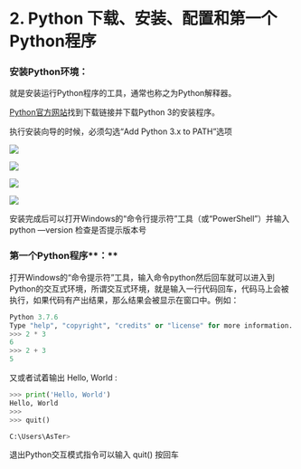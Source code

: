 # 2. Python 下载、安装、配置和第一个Python程序

### **安装Python环境：**

就是安装运行Python程序的工具，通常也称之为Python解释器。

[Python官方网站](https://www.python.org/downloads/)找到下载链接并下载Python 3的安装程序。

执行安装向导的时候，必须勾选“Add Python 3.x to PATH”选项

![](https://gitee.com/jackfrued/mypic/raw/master/20210719223007.png)

![](https://gitee.com/jackfrued/mypic/raw/master/20210719223021.png)

![](https://gitee.com/jackfrued/mypic/raw/master/20210719223317.png)

![](https://gitee.com/jackfrued/mypic/raw/master/20210719223332.png)


安装完成后可以打开Windows的“命令行提示符”工具（或“PowerShell”）并输入 python —version 检查是否提示版本号

### 第一个Python程序**：**

打开Windows的“命令提示符”工具，输入命令python然后回车就可以进入到Python的交互式环境，所谓交互式环境，就是输入一行代码回车，代码马上会被执行，如果代码有产出结果，那么结果会被显示在窗口中。例如：

```python
Python 3.7.6
Type "help", "copyright", "credits" or "license" for more information.
>>> 2 * 3
6
>>> 2 + 3
5
```

又或者试着输出 Hello, World :

```python
>>> print('Hello, World')
Hello, World
>>>
>>> quit()

C:\Users\AsTer>
```

退出Python交互模式指令可以输入 quit() 按回车
